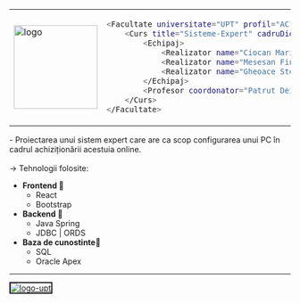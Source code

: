 <table>
  <tr>
    <td>
      <a href="https://github.com/GlitchPredator/HappyPC">
        <img src="https://i.ibb.co/nqNnY8CY/logo.png" alt="logo" width="150">
      </a>
    </td>
    <td>
      
```bash
<Facultate universitate="UPT" profil="AC" an="IV-2025">
	<Curs title="Sisteme-Expert" cadruDidactic="Pescaru Dan">
		<Echipaj>
			<Realizator name="Ciocan Marian Angelo" role="Backend_Interferenta" />
			<Realizator name="Mesesan Fineas" role="Trainer_baza-de-cunostinte" />
			<Realizator name="Gheoace Stelian Valentin" role="Frontend_interfata" />
		</Echipaj>
		<Profesor coordonator="Patrut Deiana-Natalia" />
	</Curs>
</Facultate>

```
</table>
- Proiectarea unui sistem expert care are ca scop configurarea unui PC în cadrul achiziționării acestuia online. 
<br> <br>
-> Tehnologii folosite:
<ul>
	<li><b>Frontend </b>🎨
		<ul>
			<li>React</li>
			<li>Bootstrap</li>
		</ul>
	</li>
	<li><b>Backend </b>🔐
		<ul>
			<li> Java Spring</li>
			<li> JDBC | ORDS </li>
		</ul>
	</li>
	<li><b>Baza de cunostinte</b>🧾
		<ul>
			<li> SQL </li>
			<li> Oracle Apex </li>
		</ul>
	</li>
</ul>

---
<a href="https://imgbb.com/"><img src="https://i.ibb.co/tTJW3crb/logo-upt.jpg" alt="logo-upt" border="2px solid black"></a>